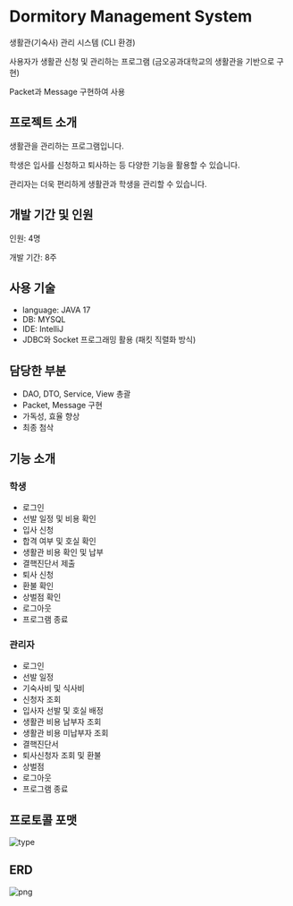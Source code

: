# Dormitory Management System
생활관(기숙사) 관리 시스템 (CLI 환경)

사용자가 생활관 신청 및 관리하는 프로그램 (금오공과대학교의 생활관을 기반으로 구현)

Packet과 Message 구현하여 사용


## 프로젝트 소개
생활관을 관리하는 프로그램입니다.

학생은 입사를 신청하고 퇴사하는 등 다양한 기능을 활용할 수 있습니다.

관리자는 더욱 편리하게 생활관과 학생을 관리할 수 있습니다.


## 개발 기간 및 인원
인원: 4명

개발 기간: 8주


## 사용 기술
- language: JAVA 17
- DB: MYSQL
- IDE: IntelliJ
- JDBC와 Socket 프로그래밍 활용 (패킷 직렬화 방식)


## 담당한 부분
- DAO, DTO, Service, View 총괄
- Packet, Message 구현
- 가독성, 효율 향상
- 최종 첨삭


## 기능 소개

### 학생
- 로그인
- 선발 일정 및 비용 확인
- 입사 신청
- 합격 여부 및 호실 확인
- 생활관 비용 확인 및 납부
- 결핵진단서 제출
- 퇴사 신청
- 환불 확인
- 상벌점 확인
- 로그아웃
- 프로그램 종료

### 관리자
- 로그인
- 선발 일정
- 기숙사비 및 식사비
- 신청자 조회
- 입사자 선발 및 호실 배정
- 생활관 비용 납부자 조회
- 생활관 비용 미납부자 조회
- 결핵진단서
- 퇴사신청자 조회 및 환불
- 상벌점
- 로그아웃
- 프로그램 종료


## 프로토콜 포맷
![type](https://github.com/user-attachments/assets/f56f5fe8-f115-4171-ac38-f4c109e65766)


## ERD
![png](https://github.com/user-attachments/assets/4bc43ee5-959b-4459-aaa2-b8f4fbde062f)
